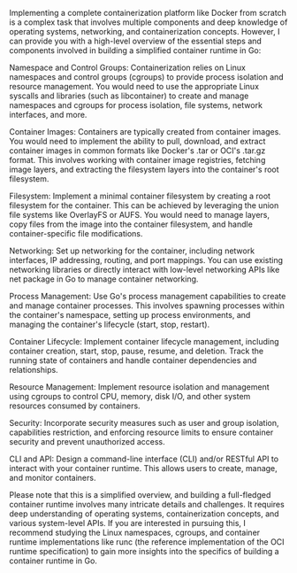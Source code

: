 
Implementing a complete containerization platform like Docker from scratch is a complex task that involves multiple components and deep knowledge of operating systems, networking, and containerization concepts. However, I can provide you with a high-level overview of the essential steps and components involved in building a simplified container runtime in Go:

Namespace and Control Groups: Containerization relies on Linux namespaces and control groups (cgroups) to provide process isolation and resource management. You would need to use the appropriate Linux syscalls and libraries (such as libcontainer) to create and manage namespaces and cgroups for process isolation, file systems, network interfaces, and more.

Container Images: Containers are typically created from container images. You would need to implement the ability to pull, download, and extract container images in common formats like Docker's .tar or OCI's .tar.gz format. This involves working with container image registries, fetching image layers, and extracting the filesystem layers into the container's root filesystem.

Filesystem: Implement a minimal container filesystem by creating a root filesystem for the container. This can be achieved by leveraging the union file systems like OverlayFS or AUFS. You would need to manage layers, copy files from the image into the container filesystem, and handle container-specific file modifications.

Networking: Set up networking for the container, including network interfaces, IP addressing, routing, and port mappings. You can use existing networking libraries or directly interact with low-level networking APIs like net package in Go to manage container networking.

Process Management: Use Go's process management capabilities to create and manage container processes. This involves spawning processes within the container's namespace, setting up process environments, and managing the container's lifecycle (start, stop, restart).

Container Lifecycle: Implement container lifecycle management, including container creation, start, stop, pause, resume, and deletion. Track the running state of containers and handle container dependencies and relationships.

Resource Management: Implement resource isolation and management using cgroups to control CPU, memory, disk I/O, and other system resources consumed by containers.

Security: Incorporate security measures such as user and group isolation, capabilities restriction, and enforcing resource limits to ensure container security and prevent unauthorized access.

CLI and API: Design a command-line interface (CLI) and/or RESTful API to interact with your container runtime. This allows users to create, manage, and monitor containers.

Please note that this is a simplified overview, and building a full-fledged container runtime involves many intricate details and challenges. It requires deep understanding of operating systems, containerization concepts, and various system-level APIs. If you are interested in pursuing this, I recommend studying the Linux namespaces, cgroups, and container runtime implementations like runc (the reference implementation of the OCI runtime specification) to gain more insights into the specifics of building a container runtime in Go.